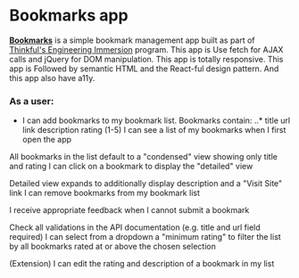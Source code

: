 # Bookmarks app

**[Bookmarks](https://thinkful-ei24.github.io/ahmed-bookmarks-app/)** is a simple bookmark management app built as part of [Thinkful's Engineering Immersion](https://www.thinkful.com/bootcamp/web-development/full-time/) program. This app is Use fetch for AJAX calls and jQuery for DOM manipulation. This app is totally responsive. This app is Followed by semantic HTML and the React-ful design pattern. And this app also have a11y.

### As a user:

* I can add bookmarks to my bookmark list. Bookmarks contain:
..* title
url link
description
rating (1-5)
I can see a list of my bookmarks when I first open the app

All bookmarks in the list default to a "condensed" view showing only title and rating
I can click on a bookmark to display the "detailed" view

Detailed view expands to additionally display description and a "Visit Site" link
I can remove bookmarks from my bookmark list

I receive appropriate feedback when I cannot submit a bookmark

Check all validations in the API documentation (e.g. title and url field required)
I can select from a dropdown a "minimum rating" to filter the list by all bookmarks rated at or above the chosen selection

(Extension) I can edit the rating and description of a bookmark in my list
